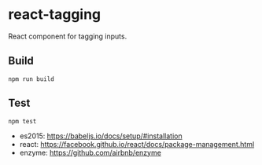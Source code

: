 # react-tagging
React component for tagging inputs.

## Build
```
npm run build
```

## Test
```
npm test
```

- es2015: https://babeljs.io/docs/setup/#installation
- react: https://facebook.github.io/react/docs/package-management.html
- enzyme: https://github.com/airbnb/enzyme

